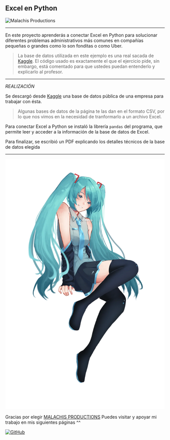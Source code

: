 ## Excel en Python

![Malachis Productions](https://img.itch.zone/aW1nLzE1NzIwOTU3LnBuZw==/original/BZt%2BZS.png)

---

En este proyecto aprenderás a conectar Excel en Python para solucionar diferentes problemas
administrativos más comunes en compañías pequeñas o grandes como lo son fonditas o como Uber.

>La base de datos utilizada en este ejemplo es una real sacada de [Kaggle](https://www.kaggle.com/datasets).
>El código usado es exactamente el que el ejercicio pide, sin embargo, está comentado para que ustedes puedan entenderlo y explicarlo al profesor.

---

*REALIZACIÓN*

Se descargó desde [Kaggle](https://www.kaggle.com/datasets) una base de datos pública de una empresa para trabajar con ésta.

>Algunas bases de datos de la página te las dan en el formato CSV, por lo que nos vimos en la necesidad de tranformarlo a un archivo Excel.

Para conectar Excel a Python se instaló la librería ```pandas``` del programa, que permite leer y acceder a la información de la base de datos de Excel.

Para finalizar, se escribió un PDF explicando los detalles técnicos de la base de datos elegida

---

![Miku](Miku.png)









Gracias por elegir [MALACHIS PRODUCTIONS](https://malachis-productions.itch.io)
Puedes visitar y apoyar mi trabajo en mis siguientes páginas ^^

<a href="https://github.com/TU_USUARIO">
  <img src="https://github.githubassets.com/images/modules/logos_page/GitHub-Mark.png" alt="GitHub" width="40"/>
</a>

